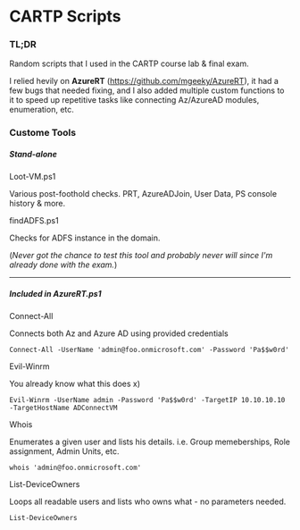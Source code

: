 # CARTP Scripts

### TL;DR
Random scripts that I used in the CARTP course lab & final exam.

I relied hevily on **AzureRT** (https://github.com/mgeeky/AzureRT), it had a few bugs that needed fixing, and I also added multiple custom functions to it to speed up repetitive tasks like connecting Az/AzureAD modules, enumeration, etc.


### Custome Tools
##### Stand-alone
Loot-VM.ps1

Various post-foothold checks. PRT, AzureADJoin, User Data, PS console history & more.

findADFS.ps1

Checks for ADFS instance in the domain.

(*Never got the chance to test this tool and probably never will since I'm already done with the exam.*)

---

##### Included in AzureRT.ps1
Connect-All

Connects both Az and Azure AD using provided credentials

`Connect-All -UserName 'admin@foo.onmicrosoft.com' -Password 'Pa$$w0rd'`

Evil-Winrm

You already know what this does x)

`Evil-Winrm -UserName admin -Password 'Pa$$w0rd' -TargetIP 10.10.10.10 -TargetHostName ADConnectVM`

Whois

Enumerates a given user and lists his details. i.e. Group memeberships, Role assignment, Admin Units, etc.

`whois 'admin@foo.onmicrosoft.com'`

List-DeviceOwners

Loops all readable users and lists who owns what - no parameters needed.

`List-DeviceOwners`

</eof>
